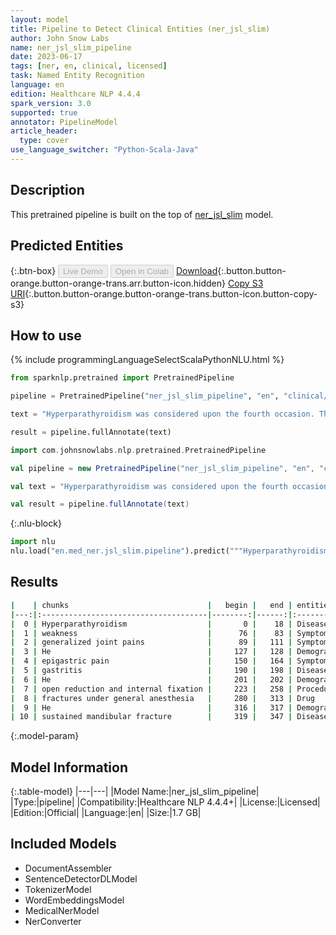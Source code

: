 ```yaml
---
layout: model
title: Pipeline to Detect Clinical Entities (ner_jsl_slim)
author: John Snow Labs
name: ner_jsl_slim_pipeline
date: 2023-06-17
tags: [ner, en, clinical, licensed]
task: Named Entity Recognition
language: en
edition: Healthcare NLP 4.4.4
spark_version: 3.0
supported: true
annotator: PipelineModel
article_header:
  type: cover
use_language_switcher: "Python-Scala-Java"
---
```


## Description

This pretrained pipeline is built on the top of [ner_jsl_slim](https://nlp.johnsnowlabs.com/2021/08/13/ner_jsl_slim_en.html) model.

## Predicted Entities



{:.btn-box}
<button class="button button-orange" disabled>Live Demo</button>
<button class="button button-orange" disabled>Open in Colab</button>
[Download](https://s3.amazonaws.com/auxdata.johnsnowlabs.com/clinical/models/ner_jsl_slim_pipeline_en_4.4.4_3.0_1686986585959.zip){:.button.button-orange.button-orange-trans.arr.button-icon.hidden}
[Copy S3 URI](s3://auxdata.johnsnowlabs.com/clinical/models/ner_jsl_slim_pipeline_en_4.4.4_3.0_1686986585959.zip){:.button.button-orange.button-orange-trans.button-icon.button-copy-s3}

## How to use

<div class="tabs-box" markdown="1">
{% include programmingLanguageSelectScalaPythonNLU.html %}

```python
from sparknlp.pretrained import PretrainedPipeline

pipeline = PretrainedPipeline("ner_jsl_slim_pipeline", "en", "clinical/models")

text = "Hyperparathyroidism was considered upon the fourth occasion. The history of weakness and generalized joint pains were present. He also had history of epigastric pain diagnosed informally as gastritis. He had previously had open reduction and internal fixation for the initial two fractures under general anesthesia. He sustained mandibular fracture."

result = pipeline.fullAnnotate(text)

```
```scala
import com.johnsnowlabs.nlp.pretrained.PretrainedPipeline

val pipeline = new PretrainedPipeline("ner_jsl_slim_pipeline", "en", "clinical/models")

val text = "Hyperparathyroidism was considered upon the fourth occasion. The history of weakness and generalized joint pains were present. He also had history of epigastric pain diagnosed informally as gastritis. He had previously had open reduction and internal fixation for the initial two fractures under general anesthesia. He sustained mandibular fracture."

val result = pipeline.fullAnnotate(text)


```


{:.nlu-block}
```python
import nlu
nlu.load("en.med_ner.jsl_slim.pipeline").predict("""Hyperparathyroidism was considered upon the fourth occasion. The history of weakness and generalized joint pains were present. He also had history of epigastric pain diagnosed informally as gastritis. He had previously had open reduction and internal fixation for the initial two fractures under general anesthesia. He sustained mandibular fracture.""")
```

</div>



## Results

```bash
|    | chunks                               |   begin |   end | entities                  |   confidence |
|---:|:-------------------------------------|--------:|------:|:--------------------------|-------------:|
|  0 | Hyperparathyroidism                  |       0 |    18 | Disease_Syndrome_Disorder |     0.9977   |
|  1 | weakness                             |      76 |    83 | Symptom                   |     0.9744   |
|  2 | generalized joint pains              |      89 |   111 | Symptom                   |     0.584067 |
|  3 | He                                   |     127 |   128 | Demographics              |     0.9996   |
|  4 | epigastric pain                      |     150 |   164 | Symptom                   |     0.66655  |
|  5 | gastritis                            |     190 |   198 | Disease_Syndrome_Disorder |     0.9874   |
|  6 | He                                   |     201 |   202 | Demographics              |     0.9995   |
|  7 | open reduction and internal fixation |     223 |   258 | Procedure                 |     0.61648  |
|  8 | fractures under general anesthesia   |     280 |   313 | Drug                      |     0.79585  |
|  9 | He                                   |     316 |   317 | Demographics              |     0.9992   |
| 10 | sustained mandibular fracture        |     319 |   347 | Disease_Syndrome_Disorder |     0.662467 |
```

{:.model-param}
## Model Information

{:.table-model}
|---|---|
|Model Name:|ner_jsl_slim_pipeline|
|Type:|pipeline|
|Compatibility:|Healthcare NLP 4.4.4+|
|License:|Licensed|
|Edition:|Official|
|Language:|en|
|Size:|1.7 GB|

## Included Models

- DocumentAssembler
- SentenceDetectorDLModel
- TokenizerModel
- WordEmbeddingsModel
- MedicalNerModel
- NerConverter